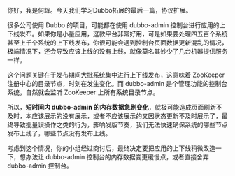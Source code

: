 你好，我是何辉。今天我们学习Dubbo拓展的最后一篇，协议扩展。

很多公司使用 Dubbo 的项目，可能都在使用 dubbo-admin 控制台进行应用的上下线发布。如果你是小量应用，这款平台非常好用，可是如果要处理四五百个系统甚至上千个系统的上下线发布，你很可能会遇到控制台页面数据更新混乱的情况，极端情况下，还会导致应该上线的没有上线，就像莫名其妙少了几台机器提供服务一样。

这个问题关键在于发布期间大批系统集中进行上下线发布，这意味着 ZooKeeper 注册中心的目录节点，时刻在发生变化。而 dubbo-admin 是个管理功能的控制台系统，自然就会监听 ZooKeeper 上所有系统目录节点。

所以，**短时间内 dubbo-admin 的内存数据急剧变化**，就极可能造成页面刷新不及时，本应该展示的没有展示，或者不应该展示的又因状态更新不及时展示了，最终导致批量误操作之类的行为，影响发版节奏，我们无法快速确保系统的哪些节点发布上线了，哪些节点没有发布上线。

考虑到这个情况，你的小组经过商讨后，最终决定要把应用的上下线稍微改造一下，想办法让 dubbo-admin 控制台的内存数据变更缓慢点，或者直接舍弃 dubbo-admin 控制台。